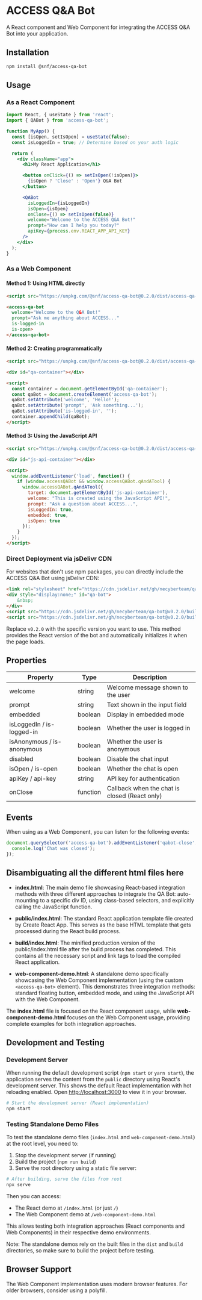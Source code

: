 # ACCESS Q&A Bot

A React component and Web Component for integrating the ACCESS Q&A Bot into your application.

## Installation

```bash
npm install @snf/access-qa-bot
```

## Usage

### As a React Component

```jsx
import React, { useState } from 'react';
import { QABot } from 'access-qa-bot';

function MyApp() {
  const [isOpen, setIsOpen] = useState(false);
  const isLoggedIn = true; // Determine based on your auth logic

  return (
    <div className="app">
      <h1>My React Application</h1>

      <button onClick={() => setIsOpen(!isOpen)}>
        {isOpen ? 'Close' : 'Open'} Q&A Bot
      </button>

      <QABot
        isLoggedIn={isLoggedIn}
        isOpen={isOpen}
        onClose={() => setIsOpen(false)}
        welcome="Welcome to the ACCESS Q&A Bot!"
        prompt="How can I help you today?"
        apiKey={process.env.REACT_APP_API_KEY}
      />
    </div>
  );
}
```

### As a Web Component

#### Method 1: Using HTML directly

```html
<script src="https://unpkg.com/@snf/access-qa-bot@0.2.0/dist/access-qa-bot.standalone.js"></script>

<access-qa-bot
  welcome="Welcome to the Q&A Bot!"
  prompt="Ask me anything about ACCESS..."
  is-logged-in
  is-open>
</access-qa-bot>
```

#### Method 2: Creating programmatically

```html
<script src="https://unpkg.com/@snf/access-qa-bot@0.2.0/dist/access-qa-bot.standalone.js"></script>

<div id="qa-container"></div>

<script>
  const container = document.getElementById('qa-container');
  const qaBot = document.createElement('access-qa-bot');
  qaBot.setAttribute('welcome', 'Hello!');
  qaBot.setAttribute('prompt', 'Ask something...');
  qaBot.setAttribute('is-logged-in', '');
  container.appendChild(qaBot);
</script>
```

#### Method 3: Using the JavaScript API

```html
<script src="https://unpkg.com/@snf/access-qa-bot@0.2.0/dist/access-qa-bot.standalone.js"></script>

<div id="js-api-container"></div>

<script>
  window.addEventListener('load', function() {
    if (window.accessQABot && window.accessQABot.qAndATool) {
      window.accessQABot.qAndATool({
        target: document.getElementById('js-api-container'),
        welcome: "This is created using the JavaScript API!",
        prompt: "Ask a question about ACCESS...",
        isLoggedIn: true,
        embedded: true,
        isOpen: true
      });
    }
  });
</script>
```

### Direct Deployment via jsDelivr CDN

For websites that don't use npm packages, you can directly include the ACCESS Q&A Bot using jsDelivr CDN:

```html
<link rel="stylesheet" href="https://cdn.jsdelivr.net/gh/necyberteam/qa-bot@v0.2.0/build/static/css/main.css">
<div style="display:none;" id="qa-bot">
    &nbsp;
</div>
<script src="https://cdn.jsdelivr.net/gh/necyberteam/qa-bot@v0.2.0/build/static/js/main.js"></script>
<script src="https://cdn.jsdelivr.net/gh/necyberteam/qa-bot@v0.2.0/build/static/js/453.chunk.js"></script>
```

Replace `v0.2.0` with the specific version you want to use. This method provides the React version of the bot and automatically initializes it when the page loads.

## Properties

| Property | Type | Description |
|----------|------|-------------|
| welcome | string | Welcome message shown to the user |
| prompt | string | Text shown in the input field |
| embedded | boolean | Display in embedded mode |
| isLoggedIn / is-logged-in | boolean | Whether the user is logged in |
| isAnonymous / is-anonymous | boolean | Whether the user is anonymous |
| disabled | boolean | Disable the chat input |
| isOpen / is-open | boolean | Whether the chat is open |
| apiKey / api-key | string | API key for authentication |
| onClose | function | Callback when the chat is closed (React only) |

## Events

When using as a Web Component, you can listen for the following events:

```javascript
document.querySelector('access-qa-bot').addEventListener('qabot-close', () => {
  console.log('Chat was closed');
});
```

## Disambiguating all the different html files here

- **index.html**: The main demo file showcasing React-based integration methods with three different approaches to integrate the QA Bot: auto-mounting to a specific div ID, using class-based selectors, and explicitly calling the JavaScript function.

- **public/index.html**: The standard React application template file created by Create React App. This serves as the base HTML template that gets processed during the React build process.

- **build/index.html**: The minified production version of the public/index.html file after the build process has completed. This contains all the necessary script and link tags to load the compiled React application.

- **web-component-demo.html**: A standalone demo specifically showcasing the Web Component implementation (using the custom `<access-qa-bot>` element). This demonstrates three integration methods: standard floating button, embedded mode, and using the JavaScript API with the Web Component.

The **index.html** file is focused on the React component usage, while **web-component-demo.html** focuses on the Web Component usage, providing complete examples for both integration approaches.

## Development and Testing

### Development Server
When running the default development script (`npm start` or `yarn start`), the application serves the content from the `public` directory using React's development server. This shows the default React implementation with hot reloading enabled. Open [http://localhost:3000](http://localhost:3000) to view it in your browser.

```bash
# Start the development server (React implementation)
npm start
```

### Testing Standalone Demo Files
To test the standalone demo files (`index.html` and `web-component-demo.html`) at the root level, you need to:

1. Stop the development server (if running)
2. Build the project (`npm run build`)
3. Serve the root directory using a static file server:

```bash
# After building, serve the files from root
npx serve
```

Then you can access:
- The React demo at `/index.html` (or just `/`)
- The Web Component demo at `/web-component-demo.html`

This allows testing both integration approaches (React components and Web Components) in their respective demo environments.

Note: The standalone demos rely on the built files in the `dist` and `build` directories, so make sure to build the project before testing.

## Browser Support

The Web Component implementation uses modern browser features. For older browsers, consider using a polyfill.
